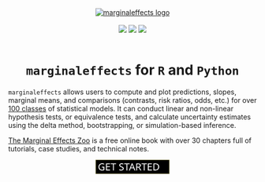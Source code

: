 
<div align="center">
<a href="http://marginaleffects.com">
    <img src="https://user-images.githubusercontent.com/987057/134899484-e3392510-2e94-4c39-9830-53356fa5feed.png" align="center" alt="marginaleffects logo" width="200" />
</a>
<br><br>
<img src="https://github.com/vincentarelbundock/marginaleffects/workflows/R-CMD-check/badge.svg">
<img src="https://img.shields.io/badge/license-GPLv3-blue">
<a href = "https://marginaleffects.com" target = "_blank"><img src="https://img.shields.io/static/v1?label=Website&message=Visit&color=blue"></a>
<br><br>
<h1><code>marginaleffects</code> for <code>R</code> and <code>Python</code></h1>
</div>

`marginaleffects` allows users to compute and plot predictions, slopes, marginal means, and comparisons (contrasts, risk ratios, odds, etc.) for over [100 classes](https://marginaleffects.com/vignettes/supported_models/) of statistical models. It can conduct linear and non-linear hypothesis tests, or equivalence tests, and calculate uncertainty estimates using the delta method, bootstrapping, or simulation-based inference.

[The Marginal Effects Zoo](https://marginaleffects.com/) is a free online book with over 30 chapters full of tutorials, case studies, and technical notes.

<div align="center">
<a href="https://marginaleffects.com/vignettes/get_started/">
    <img src="images/get_started_button.svg" alt="get started button" width="150" />
</a>
</div>
